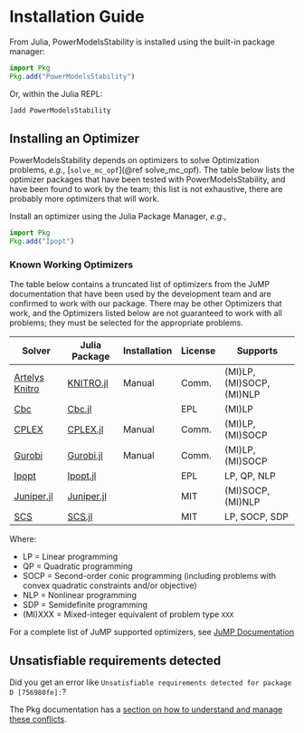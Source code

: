# Installation Guide

From Julia, PowerModelsStability is installed using the built-in package manager:

```julia
import Pkg
Pkg.add("PowerModelsStability")
```

Or, within the Julia REPL:

```julia
]add PowerModelsStability
```

## Installing an Optimizer

PowerModelsStability depends on optimizers to solve Optimization problems, _e.g._, [`solve_mc_opf`](@ref solve_mc_opf). The table below lists the optimizer packages that have been tested with PowerModelsStability, and have been found to work by the team; this list is not exhaustive, there are probably more optimizers that will work.

Install an optimizer using the Julia Package Manager, _e.g._,

```julia
import Pkg
Pkg.add("Ipopt")
```

### Known Working Optimizers

The table below contains a truncated list of optimizers from the JuMP documentation that have been used by the development team and are confirmed to work with our package. There may be other Optimizers that work, and the Optimizers listed below are not guaranteed to work with all problems; they must be selected for the appropriate problems.

| Solver                                                  | Julia Package                                         | Installation | License | Supports                  |
|---------------------------------------------------------|-------------------------------------------------------|--------------|---------|---------------------------|
| [Artelys Knitro](https://www.artelys.com/knitro)        | [KNITRO.jl](https://github.com/jump-dev/KNITRO.jl)    | Manual       | Comm.   | (MI)LP, (MI)SOCP, (MI)NLP |
| [Cbc](https://github.com/coin-or/Cbc)                   | [Cbc.jl](https://github.com/jump-dev/Cbc.jl)          |              | EPL     | (MI)LP                    |
| [CPLEX](https://www.ibm.com/analytics/cplex-optimizer/) | [CPLEX.jl](https://github.com/jump-dev/CPLEX.jl)      | Manual       | Comm.   | (MI)LP, (MI)SOCP          |
| [Gurobi](https://gurobi.com)                            | [Gurobi.jl](https://github.com/jump-dev/Gurobi.jl)    | Manual       | Comm.   | (MI)LP, (MI)SOCP          |
| [Ipopt](https://github.com/coin-or/Ipopt)               | [Ipopt.jl](https://github.com/jump-dev/Ipopt.jl)      |              | EPL     | LP, QP, NLP               |
| [Juniper.jl](https://github.com/lanl-ansi/Juniper.jl)   | [Juniper.jl](https://github.com/lanl-ansi/Juniper.jl) |              | MIT     | (MI)SOCP, (MI)NLP         |
| [SCS](https://github.com/cvxgrp/scs)                    | [SCS.jl](https://github.com/jump-dev/SCS.jl)          |              | MIT     | LP, SOCP, SDP             |

Where:
- LP = Linear programming
- QP = Quadratic programming
- SOCP = Second-order conic programming (including problems with convex quadratic constraints and/or objective)
- NLP = Nonlinear programming
- SDP = Semidefinite programming
- (MI)XXX = Mixed-integer equivalent of problem type `XXX`

For a complete list of JuMP supported optimizers, see [JuMP Documentation](https://jump.dev/JuMP.jl/stable/installation/)

## Unsatisfiable requirements detected

Did you get an error like `Unsatisfiable requirements detected for package D [756980fe]:`?

The Pkg documentation has a [section on how to understand and manage these conflicts](https://julialang.github.io/Pkg.jl/v1/managing-packages/#conflicts).
